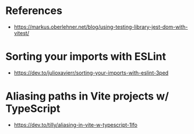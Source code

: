 # References
* https://markus.oberlehner.net/blog/using-testing-library-jest-dom-with-vitest/

# Sorting your imports with ESLint
* https://dev.to/julioxavierr/sorting-your-imports-with-eslint-3ped

# Aliasing paths in Vite projects w/ TypeScript
* https://dev.to/tilly/aliasing-in-vite-w-typescript-1lfo
